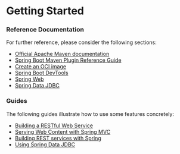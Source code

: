 # Getting Started

### Reference Documentation
For further reference, please consider the following sections:

* [Official Apache Maven documentation](https://maven.apache.org/guides/index.html)
* [Spring Boot Maven Plugin Reference Guide](https://docs.spring.io/spring-boot/docs/3.0.12.RELEASE/maven-plugin/reference/html/)
* [Create an OCI image](https://docs.spring.io/spring-boot/docs/3.0.12.RELEASE/maven-plugin/reference/html/#build-image)
* [Spring Boot DevTools](https://docs.spring.io/spring-boot/docs/3.0.12.RELEASE/reference/htmlsingle/index.html#using.devtools)
* [Spring Web](https://docs.spring.io/spring-boot/docs/3.0.12.RELEASE/reference/htmlsingle/index.html#web)
* [Spring Data JDBC](https://docs.spring.io/spring-boot/docs/3.0.12.RELEASE/reference/htmlsingle/index.html#data.sql.jdbc)

### Guides
The following guides illustrate how to use some features concretely:

* [Building a RESTful Web Service](https://spring.io/guides/gs/rest-service/)
* [Serving Web Content with Spring MVC](https://spring.io/guides/gs/serving-web-content/)
* [Building REST services with Spring](https://spring.io/guides/tutorials/rest/)
* [Using Spring Data JDBC](https://github.com/spring-projects/spring-data-examples/tree/master/jdbc/basics)

